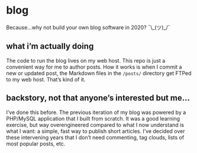 # blog

Because…why not build your own blog software in 2020? ¯\\\_(ツ)_/¯

## what i’m actually doing

The code to run the blog lives on my web host. This repo is just a convenient way for me to author posts. How it works is when I commit a new or updated post, the Markdown files in the `/posts/` directory get FTPed to my web host. That’s kind of it.

## backstory, not that anyone’s interested but me…

I’ve done this before. The previous iteration of my blog was powered by a PHP/MySQL application that I built from scratch. It was a good learning exercise, but way overengineered compared to what I now understand is what I want: a simple, fast way to publish short articles. I’ve decided over these intervening years that I don’t need commenting, tag clouds, lists of most popular posts, etc.
